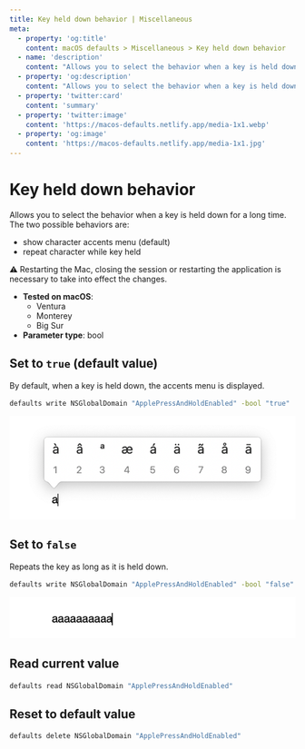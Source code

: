 ```yaml
---
title: Key held down behavior | Miscellaneous
meta:
  - property: 'og:title'
    content: macOS defaults > Miscellaneous > Key held down behavior
  - name: 'description'
    content: "Allows you to select the behavior when a key is held down for a long time. The two possible behaviors are:\n\n- show character accents menu (default)\n- repeat character while key held\n\n⚠️ Restarting the Mac, closing the session or restarting the application is necessary to take into effect the changes.\n"
  - property: 'og:description'
    content: "Allows you to select the behavior when a key is held down for a long time. The two possible behaviors are:\n\n- show character accents menu (default)\n- repeat character while key held\n\n⚠️ Restarting the Mac, closing the session or restarting the application is necessary to take into effect the changes.\n"
  - property: 'twitter:card'
    content: 'summary'
  - property: 'twitter:image'
    content: 'https://macos-defaults.netlify.app/media-1x1.webp'
  - property: 'og:image'
    content: 'https://macos-defaults.netlify.app/media-1x1.jpg'
---
```


# Key held down behavior

Allows you to select the behavior when a key is held down for a long time. The two possible behaviors are:

- show character accents menu (default)
- repeat character while key held

⚠️ Restarting the Mac, closing the session or restarting the application is necessary to take into effect the changes.

<!-- break lists -->

- **Tested on macOS**:
  - Ventura
  - Monterey
  - Big Sur
- **Parameter type**: bool

## Set to `true` (default value)

By default, when a key is held down, the accents menu is displayed.

```bash
defaults write NSGlobalDomain "ApplePressAndHoldEnabled" -bool "true"
```

<img
  src="./images/ApplePressAndHoldEnabled/true.png"
  alt="Example output with value set to true"
  width="696" height="252" style="height: auto"
/>

## Set to `false`

Repeats the key as long as it is held down.

```bash
defaults write NSGlobalDomain "ApplePressAndHoldEnabled" -bool "false"
```

<img
  src="./images/ApplePressAndHoldEnabled/false.png"
  alt="Example output with value set to false"
  width="696" height="252" style="height: auto"
/>

## Read current value

```bash
defaults read NSGlobalDomain "ApplePressAndHoldEnabled"
```

## Reset to default value

```bash
defaults delete NSGlobalDomain "ApplePressAndHoldEnabled"
```
